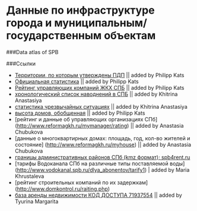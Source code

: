 Данные по инфраструктуре города и муниципальным/государственным объектам
==================

###Data atlas of SPB



###Ссылки

- [Территории, по которым утверждены ПДП](http://data.gov.spb.ru/datasets/6255/) || added by Philipp Kats
- [Официальная статистика](http://gov.spb.ru/helper/new_stat/) || added by Philipp Kats
- [Рейтинг управляющих компаний ЖКХ СПБ](http://www.gilkom-complex.ru/index.php?option=com_mtree&task=viewlink&link_id=1907) || added by Philipp Kats
- [хронологический список наводнений в СПБ](http://www.nevariver.ru/flood_list.php) || added by Khitrina Anastasiya
- [статистика чрезвычайных ситуациях](http://www.mchs.gov.ru/stats/CHrezvichajnie_situacii) || added by Khitrina Anastasiya
- [высота домов, обобщенная](http://company.yandex.ru/researches/figures/2014/buildings_height_map.xml) || added by Philipp Kats
- [рейтинг и данные об управляющих организациях СПб] (http://www.reformagkh.ru/mymanager/rating) || added by Anastasia Chubukova
- [данные о многоквартирных домах: площадь, год, кол-во жителей и состояние] (http://www.reformagkh.ru/myhouse) || added by Anastasia Chubukova
- [границы административных районов СПб (kmz формат); spb4rent.ru](https://www.dropbox.com/s/uvq3y6jh4u98qfs/18%20%D1%80%D0%B0%D0%B9%D0%BE%D0%BD%D0%BE%D0%B2%20%D0%9F%D0%B5%D1%82%D0%B5%D1%80%D0%B1%D1%83%D1%80%D0%B3%D0%B0%20spb4rent.ru.kmz?dl=0)
- [тарифы Водоканала СПб на различные типы поставляемой воды] (http://www.vodokanal.spb.ru/dlya_abonentov/tarify1) | added by Maria Khrustaleva
- [рейтинг строительных компаний по их задержкам] (http://www.domkontrol.ru/raiting.php)
- [база аренды недвижимости КОД ДОСТУПА 71937554](http://pin7.ru) || added by Tyurina Margarita
